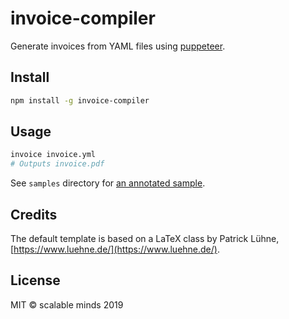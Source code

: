 # invoice-compiler
Generate invoices from YAML files using [puppeteer](https://pptr.dev/).

## Install
```bash
npm install -g invoice-compiler
```

## Usage
```bash
invoice invoice.yml
# Outputs invoice.pdf
```

See `samples` directory for [an annotated sample](https://github.com/scalableminds/invoice-compiler/blob/master/samples/42.yml).

## Credits
The default template is based on a LaTeX class by Patrick Lühne, [https://www.luehne.de/](https://www.luehne.de/).

## License
MIT &copy; scalable minds 2019